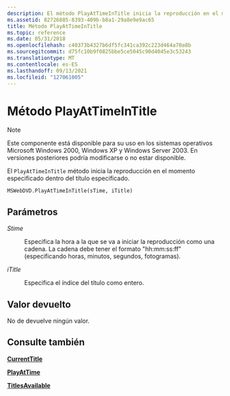 ```yaml
---
description: El método PlayAtTimeInTitle inicia la reproducción en el momento especificado dentro del título especificado.
ms.assetid: 82726885-8393-409b-b8a1-29a8e9e9ac65
title: Método PlayAtTimeInTitle
ms.topic: reference
ms.date: 05/31/2018
ms.openlocfilehash: c40373b4327b6df5fc341ca392c223d464a70a8b
ms.sourcegitcommit: d75fc10b9f0825bbe5ce5045c90d4045e3c53243
ms.translationtype: MT
ms.contentlocale: es-ES
ms.lasthandoff: 09/13/2021
ms.locfileid: "127061005"
---
```

# <a name="playattimeintitle-method"></a>Método PlayAtTimeInTitle

> [!Note]  
> Este componente está disponible para su uso en los sistemas operativos Microsoft Windows 2000, Windows XP y Windows Server 2003. En versiones posteriores podría modificarse o no estar disponible.

 

El `PlayAtTimeInTitle` método inicia la reproducción en el momento especificado dentro del título especificado.

``` syntax
MSWebDVD.PlayAtTimeInTitle(sTime, iTitle)
```

## <a name="parameters"></a>Parámetros

<dl> <dt>

<span id="sTime"></span><span id="stime"></span><span id="STIME"></span>*Stime*
</dt> <dd>

Especifica la hora a la que se va a iniciar la reproducción como una cadena. La cadena debe tener el formato "hh:mm:ss:ff" (especificando horas, minutos, segundos, fotogramas).

</dd> <dt>

<span id="iTitle"></span><span id="ititle"></span><span id="ITITLE"></span>*iTitle*
</dt> <dd>

Especifica el índice del título como entero.

</dd> </dl>

## <a name="return-value"></a>Valor devuelto

No de devuelve ningún valor.

## <a name="see-also"></a>Consulte también

<dl> <dt>

[**CurrentTitle**](currenttitle-property.md)
</dt> <dt>

[**PlayAtTime**](playattime-method.md)
</dt> <dt>

[**TitlesAvailable**](titlesavailable-property.md)
</dt> </dl>

 

 



